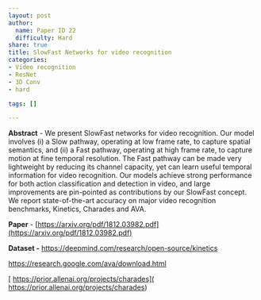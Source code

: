 ```yaml
---
layout: post
author:
  name: Paper ID 22
  difficulty: Hard
share: true
title: SlowFast Networks for video recognition
categories:
- Video recognition
- ResNet
- 3D Conv
- hard

tags: []

---
```

**Abstract** - We present SlowFast networks for video recognition. Our model involves (i) a Slow pathway, operating at low frame rate, to capture spatial semantics, and (ii) a Fast pathway, operating at high frame rate, to capture motion at fine temporal resolution. The Fast pathway can be made very lightweight by reducing its channel capacity, yet can learn useful temporal information for video recognition. Our models achieve strong performance for both action classification and detection in video, and large improvements are pin-pointed as contributions by our SlowFast concept. We report state-of-the-art accuracy on major video recognition benchmarks, Kinetics, Charades and AVA. 

**Paper** - [https://arxiv.org/pdf/1812.03982.pdf](https://arxiv.org/pdf/1812.03982.pdf)

**Dataset -** [https://deepmind.com/research/open-source/kinetics ](https://deepmind.com/research/open-source/kinetics )

[ https://research.google.com/ava/download.html ]( https://research.google.com/ava/download.html )

[ https://prior.allenai.org/projects/charades]( https://prior.allenai.org/projects/charades)
    